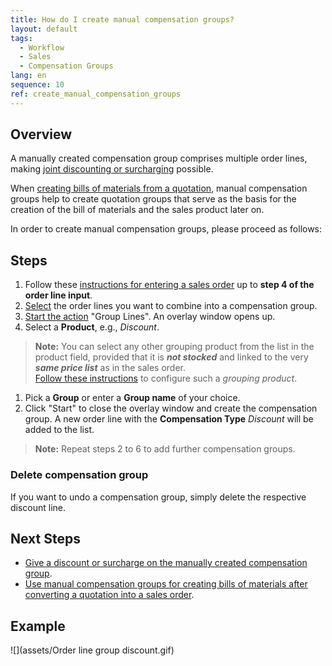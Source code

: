 ```yaml
---
title: How do I create manual compensation groups?
layout: default
tags:
  - Workflow
  - Sales
  - Compensation Groups
lang: en
sequence: 10
ref: create_manual_compensation_groups
---
```


## Overview
A manually created compensation group comprises multiple order lines, making [joint discounting or surcharging](Order_line_group_discount) possible.

When [creating bills of materials from a quotation](Create_BOM_upon_SO_generation), manual compensation groups help to create quotation groups that serve as the basis for the creation of the bill of materials and the sales product later on.

In order to create manual compensation groups, please proceed as follows:

## Steps
1. Follow these [instructions for entering a sales order](SalesOrder_recording) up to **step 4 of the order line input**.
1. [Select](RecordSelection) the order lines you want to combine into a compensation group.
1. [Start the action](StartAction#actions-menu) "Group Lines". An overlay window opens up.
1. Select a **Product**, e.g., *Discount*.
 >**Note:** You can select any other grouping product from the list in the product field, provided that it is ***not stocked*** and linked to the very ***same price list*** as in the sales order.<br>
 [Follow these instructions](Add_grouping_product) to configure such a *grouping product*.

1. Pick a **Group** or enter a **Group name** of your choice.
1. Click "Start" to close the overlay window and create the compensation group. A new order line with the **Compensation Type** *Discount* will be added to the list.
 >**Note:** Repeat steps 2 to 6 to add further compensation groups.

### Delete compensation group
If you want to undo a compensation group, simply delete the respective discount line.

## Next Steps
- [Give a discount or surcharge on the manually created compensation group](Order_line_group_discount).
- [Use manual compensation groups for creating bills of materials after converting a quotation into a sales order](Create_BOM_upon_SO_generation).

## Example
![](assets/Order line group discount.gif)
